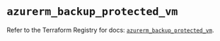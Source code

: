 # `azurerm_backup_protected_vm`

Refer to the Terraform Registry for docs: [`azurerm_backup_protected_vm`](https://registry.terraform.io/providers/hashicorp/azurerm/4.36.0/docs/resources/backup_protected_vm).
